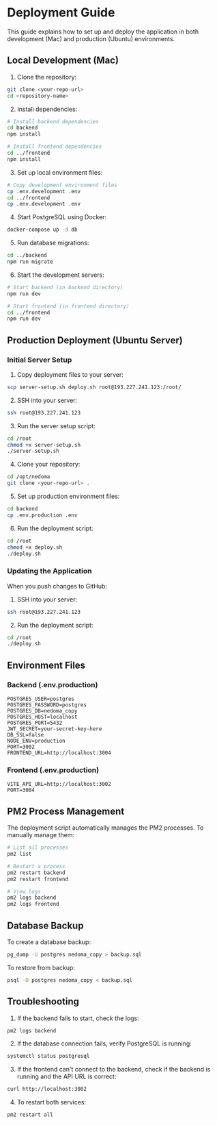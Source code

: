 # Deployment Guide

This guide explains how to set up and deploy the application in both development (Mac) and production (Ubuntu) environments.

## Local Development (Mac)

1. Clone the repository:
```bash
git clone <your-repo-url>
cd <repository-name>
```

2. Install dependencies:
```bash
# Install backend dependencies
cd backend
npm install

# Install frontend dependencies
cd ../frontend
npm install
```

3. Set up local environment files:
```bash
# Copy development environment files
cp .env.development .env
cd ../frontend
cp .env.development .env
```

4. Start PostgreSQL using Docker:
```bash
docker-compose up -d db
```

5. Run database migrations:
```bash
cd ../backend
npm run migrate
```

6. Start the development servers:
```bash
# Start backend (in backend directory)
npm run dev

# Start frontend (in frontend directory)
cd ../frontend
npm run dev
```

## Production Deployment (Ubuntu Server)

### Initial Server Setup

1. Copy deployment files to your server:
```bash
scp server-setup.sh deploy.sh root@193.227.241.123:/root/
```

2. SSH into your server:
```bash
ssh root@193.227.241.123
```

3. Run the server setup script:
```bash
cd /root
chmod +x server-setup.sh
./server-setup.sh
```

4. Clone your repository:
```bash
cd /opt/nedoma
git clone <your-repo-url> .
```

5. Set up production environment files:
```bash
cd backend
cp .env.production .env
```

6. Run the deployment script:
```bash
cd /root
chmod +x deploy.sh
./deploy.sh
```

### Updating the Application

When you push changes to GitHub:

1. SSH into your server:
```bash
ssh root@193.227.241.123
```

2. Run the deployment script:
```bash
cd /root
./deploy.sh
```

## Environment Files

### Backend (.env.production)
```
POSTGRES_USER=postgres
POSTGRES_PASSWORD=postgres
POSTGRES_DB=nedoma_copy
POSTGRES_HOST=localhost
POSTGRES_PORT=5432
JWT_SECRET=your-secret-key-here
DB_SSL=false
NODE_ENV=production
PORT=3002
FRONTEND_URL=http://localhost:3004
```

### Frontend (.env.production)
```
VITE_API_URL=http://localhost:3002
PORT=3004
```

## PM2 Process Management

The deployment script automatically manages the PM2 processes. To manually manage them:

```bash
# List all processes
pm2 list

# Restart a process
pm2 restart backend
pm2 restart frontend

# View logs
pm2 logs backend
pm2 logs frontend
```

## Database Backup

To create a database backup:
```bash
pg_dump -U postgres nedoma_copy > backup.sql
```

To restore from backup:
```bash
psql -U postgres nedoma_copy < backup.sql
```

## Troubleshooting

1. If the backend fails to start, check the logs:
```bash
pm2 logs backend
```

2. If the database connection fails, verify PostgreSQL is running:
```bash
systemctl status postgresql
```

3. If the frontend can't connect to the backend, check if the backend is running and the API URL is correct:
```bash
curl http://localhost:3002
```

4. To restart both services:
```bash
pm2 restart all
